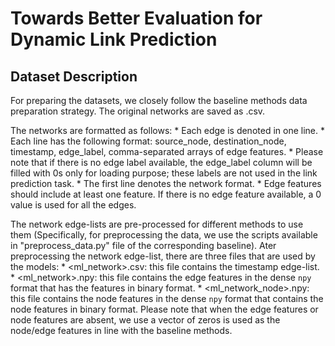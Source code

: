 # Towards Better Evaluation for Dynamic Link Prediction

## Dataset Description

For preparing the datasets, we closely follow the baseline methods data preparation strategy.
The original networks are saved as <network>.csv.

The networks are formatted as follows:
	* Each edge is denoted in one line.
	* Each line has the following format: source_node, destination_node, timestamp, edge_label, comma-separated arrays of edge features.
		* Please note that if there is no edge label available, the edge_label column will be filled with 0s only for loading purpose; these labels are not used in the link prediction task.
	* The first line denotes the network format.
	* Edge features should include at least one feature. If there is no edge feature available, a 0 value is used for all the edges.

The network edge-lists are pre-processed for different methods to use them (Specifically, for preprocessing the data, we use the scripts available in "preprocess_data.py" file of the corresponding baseline).
Ater preprocessing the network edge-list, there are three files that are used by the models:
	* <ml_network>.csv: this file contains the timestamp edge-list.
	* <ml_network>.npy: this file contains the edge features in the dense `npy` format that has the features in binary format.
	* <ml_network_node>.npy: this file contains the node features in the dense `npy` format that contains the node features in binary format.
Please note that when the edge features or node features are absent, we use a vector of zeros is used as the node/edge features in line with the baseline methods.